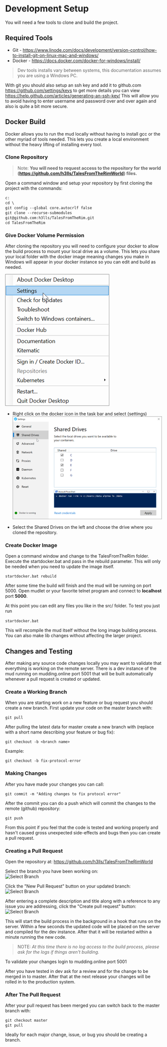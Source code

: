 # Development Setup

You will need a few tools to clone and build the project.

## Required Tools

- Git - https://www.linode.com/docs/development/version-control/how-to-install-git-on-linux-mac-and-windows/
- Docker - https://docs.docker.com/docker-for-windows/install/

> Dev tools installs vary between systems, this documentation assumes you are using a Windows PC.

With git you should also setup an ssh key and add it to github.com https://github.com/settings/keys to get more details you can view https://help.github.com/articles/generating-an-ssh-key/ This will allow you to avoid having to enter username and password over and over again and also is quite a bit more secure.

## Docker Build

Docker allows you to run the mud locally without having to install gcc or the other myriad of tools needed. This lets you create a local environment without the heavy lifting of installing every tool.

### Clone Repository

> Note: **You will need to request access to the repository for the world (https://github.com/h3lls/TalesFromTheRimWorld) files.**

Open a command window and setup your repository by first cloning the project with the commands:  
```
c:
cd \
git config --global core.autocrlf false
git clone --recurse-submodules git@github.com:h3lls/TalesFromTheRim.git
cd TalesFromTheRim
```

### Give Docker Volume Permission

After cloning the repository you will need to configure your docker to allow the build process to mount your local drive as a volume. This lets you share your local folder with the docker image meaning changes you make in Windows will appear in your docker instance so you can edit and build as needed.  
  

![Docker Settings](docker-settings.png ':size=200')  
- Right click on the docker icon in the task bar and select (settings)  
![Docker Shared Drives](docker-shared.png ':size=400')  

- Select the Shared Drives on the left and choose the drive where you cloned the repository.  

### Create Docker Image

Open a command window and change to the TalesFromTheRim folder. Execute the startdocker.bat and pass in the rebuild parameter. This will only be needed when you need to update the image itself.  

```
startdocker.bat rebuild
```

After some time the build will finish and the mud will be running on port 5000. Open mudlet or your favorite telnet program and connect to **localhost** port **5000**.  

At this point you can edit any files you like in the src/ folder. To test you just run  

```startdocker.bat```

This will recompile the mud itself without the long image building process. You can also make lib changes without affecting the larger project.  

## Changes and Testing

After making any source code changes locally you may want to validate that everything is working on the remote server. There is a dev instance of the mud running on mudding.online port 5001 that will be built automatically whenever a pull request is created or updated.  

### Create a Working Branch

When you are starting work on a new feature or bug request you should create a new branch. First update your code on the master branch with:  

```
git pull
```

After pulling the latest data for master create a new branch with (replace <branch name> with a short name describing your feature or bug fix):  

```
git checkout -b <branch name>
```
Example:  
```
git checkout -b fix-protocol-error
```

### Making Changes

After you have made your changes you can call:  

```
git commit -m "Adding changes to fix protocol error"
```

After the commit you can do a push which will commit the changes to the remote (github) repository:  
```
git push
```

From this point if you feel that the code is tested and working properly and hasn't caused gross unexpected side-effects and bugs then you can create a pull request.  

### Creating a Pull Request

Open the repository at: https://github.com/h3lls/TalesFromTheRimWorld  

Select the branch you have been working on:  
![Select Branch](select-branch.png ':size=300')  
  
Click the "New Pull Request" button on your updated branch:  
![Select Branch](newpullrequest.png ':size=700')  
  
After entering a complete description and title along with a reference to any issue you are addressing, click the "Create pull request" button:  
![Select Branch](createpr.png ':size=600')  
  
This will start the build process in the background in a hook that runs on the server. Within a few seconds the updated code will be placed on the server and compiled for the dev instance. After that it will be restarted within a minute running the new code.  

> NOTE: *At this time there is no log access to the build process, please ask for the logs if things aren't building.*
  
To validate your changes login to mudding.online port 5001  

After you have tested in dev ask for a review and for the change to be merged in to master. After that at the next release your changes will be rolled in to the production system.  

### After The Pull Request

After your pull request has been merged you can switch back to the master branch with:  

```
git checkout master
git pull
```

Ideally for each major change, issue, or bug you should be creating a branch.
